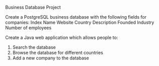 
Business Database Project

Create a PostgreSQL business database with the following fields for companies:
Index
Name
Website
Country
Description
Founded
Industry
Number of employees

Create a Java web application which allows people to:
1. Search the database
2. Browse the database for different countries
3. Add a new company to the database
